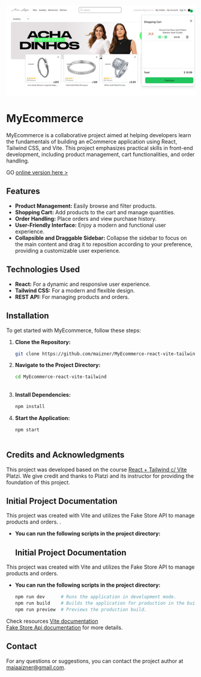![Cover Image](public/images/cover-image.png)

# MyEcommerce

MyEcommerce is a collaborative project aimed at helping developers learn the fundamentals of building an eCommerce application using React, Tailwind CSS, and Vite. This project emphasizes practical skills in front-end development, including product management, cart functionalities, and order handling. 

GO <a href="https://maiaaizner-ecommerce.netlify.app/" target="_blank">online version here ></a>

## Features

- **Product Management:** Easily browse and filter products.
- **Shopping Cart:** Add products to the cart and manage quantities.
- **Order Handling:** Place orders and view purchase history.
- **User-Friendly Interface:** Enjoy a modern and functional user experience.
- **Collapsible and Draggable Sidebar:** Collapse the sidebar to focus on the main content and drag it to reposition according to your preference, providing a customizable user experience.


## Technologies Used

- **React:** For a dynamic and responsive user experience.
- **Tailwind CSS:** For a modern and flexible design.
- **REST API:** For managing products and orders.

## Installation

To get started with MyEcommerce, follow these steps:

1. **Clone the Repository:**
   ```bash
   git clone https://github.com/maizner/MyEcommerce-react-vite-tailwind.git


2. **Navigate to the Project Directory:**
   ```bash
   cd MyEcommerce-react-vite-tailwind



3. **Install Dependencies:**
   ```bash
   npm install


4. **Start the Application:**
   ```bash
   npm start



## Credits and Acknowledgments
This project was developed based on the course <a href="https://platzi.com/home/clases/7396-react-vite-tailwindcss"> React + Tailwind c/ Vite</a>  Platzi. We give credit and thanks to Platzi and its instructor for providing the foundation of this project.


## Initial Project Documentation
This project was created with Vite and utilizes the Fake Store API to manage products and orders.
.

- **You can run the following scripts in the project directory:**
  ## Initial Project Documentation

This project was created with Vite and utilizes the Fake Store API to manage products and orders.

- **You can run the following scripts in the project directory:**
   ```bash
   npm run dev      # Runs the application in development mode.
   npm run build    # Builds the application for production in the build folder.
   npm run preview  # Previews the production build.


Check resources 
[Vite documentation](https://vitejs.dev/guide/)<br>
[Fake Store Api documentation](https://fakestoreapi.com/) 
for more details.



## Contact
For any questions or suggestions, you can contact the project author at maiaaizner@gmail.com.



